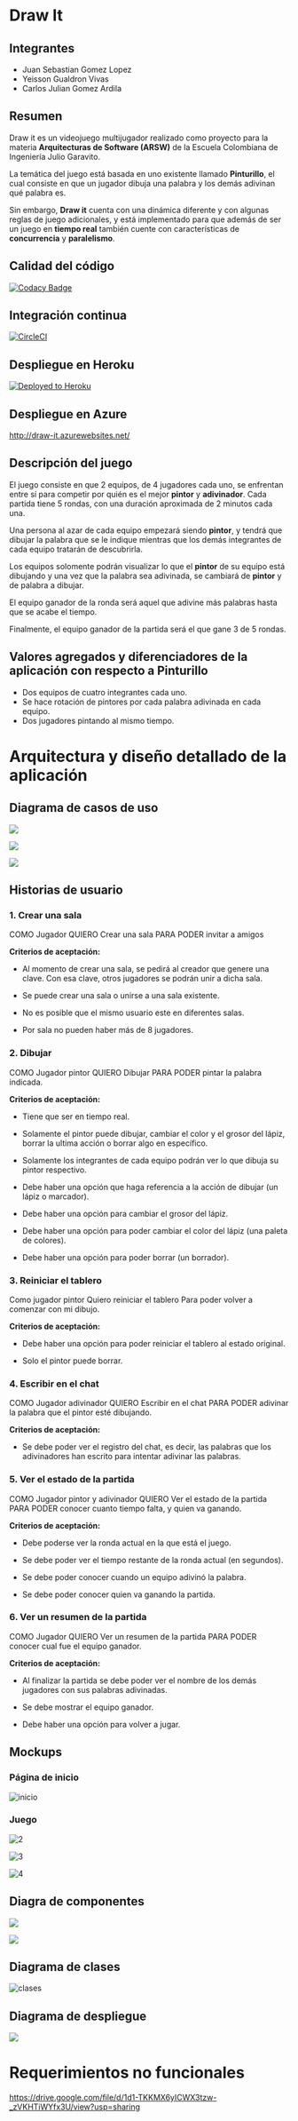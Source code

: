 # Draw It

## Integrantes

*   Juan Sebastian Gomez Lopez
*   Yeisson Gualdron Vivas
*   Carlos Julian Gomez Ardila

## Resumen
Draw it es un videojuego multijugador realizado como proyecto para la materia **Arquitecturas de Software (ARSW)** de la Escuela Colombiana de Ingeniería Julio Garavito.

La temática del juego está basada en uno existente llamado **Pinturillo**, el cual consiste en que un jugador dibuja una palabra y los demás adivinan qué palabra es.

Sin embargo, **Draw it** cuenta con una dinámica diferente y con algunas reglas de juego adicionales, y está implementado para que además de ser un juego en **tiempo real** también cuente con características de **concurrencia** y **paralelismo**.

 
 ## Calidad del código
 [![Codacy Badge](https://api.codacy.com/project/badge/Grade/5777bc2a53ac41a3834545dc942a474b)](https://www.codacy.com/gh/ARSW-Team-2020/Draw-It?utm_source=github.com&amp;utm_medium=referral&amp;utm_content=ARSW-Team-2020/Draw-It&amp;utm_campaign=Badge_Grade)
 
 ## Integración continua
 
 [![CircleCI](https://circleci.com/gh/circleci/circleci-docs.svg?style=svg)](https://app.circleci.com/pipelines/github/ARSW-Team-2020/Draw-It)
 
 ## Despliegue en Heroku
 
 [![Deployed to Heroku](https://www.herokucdn.com/deploy/button.png)](https://drawitt.herokuapp.com/)
 
 ## Despliegue en Azure
 
 http://draw-it.azurewebsites.net/
 
## Descripción del juego

El juego consiste en que 2 equipos, de 4 jugadores cada uno, se enfrentan entre sí para competir por quién es el mejor **pintor** y **adivinador**. Cada partida tiene 5 rondas, con una duración aproximada de 2 minutos cada una.


Una persona al azar de cada equipo empezará siendo **pintor**, y tendrá que dibujar la palabra que se le indique mientras que los demás integrantes de cada equipo tratarán de descubrirla.     

Los equipos solomente podrán visualizar lo que el **pintor** de su equipo está dibujando y una vez que la palabra sea adivinada, se cambiará de **pintor** y de palabra a dibujar.   

El equipo ganador de la ronda será aquel que adivine más palabras hasta que se acabe el tiempo.   

Finalmente, el equipo ganador de la partida será el que gane 3 de 5 rondas.    


## Valores agregados y diferenciadores de la aplicación con respecto a Pinturillo

*   Dos equipos de cuatro integrantes cada uno.
*   Se hace rotación de pintores por cada palabra adivinada en cada equipo.
*   Dos jugadores pintando al mismo tiempo.


# Arquitectura y diseño detallado de la aplicación

## Diagrama de casos de uso

![](https://github.com/ARSW-Team-2020/Draw-It/blob/master/img/AntesCU.PNG)

![](https://github.com/ARSW-Team-2020/Draw-It/blob/master/img/DuranteCU.PNG)

![](https://github.com/ARSW-Team-2020/Draw-It/blob/master/img/DespuesCU.PNG)


## Historias de usuario

### 1.	Crear una sala 

COMO Jugador
QUIERO Crear una sala
PARA PODER invitar a amigos 

 **Criterios de aceptación:**

*	Al momento de crear una sala, se pedirá al creador que genere una clave. Con esa clave, otros jugadores se podrán unir a dicha sala.
*	Se puede crear una sala o unirse a una sala existente.

*	No es posible que el mismo usuario este en diferentes salas.

*	Por sala no pueden haber más de 8 jugadores.


### 2.	Dibujar

COMO Jugador pintor
QUIERO Dibujar
PARA PODER pintar la palabra indicada.

 **Criterios de aceptación:**

*	Tiene que ser en tiempo real.

* Solamente el pintor puede dibujar, cambiar el color y el grosor del lápiz, borrar la ultima acción o borrar algo en específico.

*	Solamente los integrantes de cada equipo podrán ver lo que dibuja su pintor respectivo.

*	Debe haber una opción que haga referencia a la acción de dibujar (un lápiz o marcador).

*	Debe haber una opción para cambiar el grosor del lápiz.

*	Debe haber una opción para poder cambiar el color del lápiz (una paleta de colores).

* Debe haber una opción para poder borrar (un borrador).

### 3.	Reiniciar el tablero

Como jugador pintor
Quiero reiniciar el tablero
Para poder volver a comenzar con mi dibujo.


 **Criterios de aceptación:**

*	Debe haber una opción para poder reiniciar el tablero al estado original.

*	Solo el pintor puede borrar.


### 4.	 Escribir en el chat 
COMO Jugador adivinador
QUIERO Escribir en el chat 
PARA PODER adivinar la palabra que el pintor esté dibujando.


 **Criterios de aceptación:**

*	Se debe poder ver el registro del chat, es decir, las palabras que los adivinadores han escrito para intentar adivinar las palabras.


### 5.	 Ver el estado de la partida

COMO Jugador pintor y adivinador
QUIERO Ver el estado de la partida
PARA PODER conocer cuanto tiempo falta, y quien va ganando.

 **Criterios de aceptación:**

*	Debe poderse ver la ronda actual en la que está el juego.

*	Se debe poder ver el tiempo restante de la ronda actual (en segundos).

* Se debe poder conocer cuando un equipo adivinó la palabra.

* Se debe poder conocer quien va ganando la partida.


### 6.	Ver un resumen de la partida

COMO Jugador 
QUIERO Ver un resumen de la partida
PARA PODER conocer cual fue el equipo ganador.

 **Criterios de aceptación:**

*	Al finalizar la partida se debe poder ver el nombre de los demás jugadores con sus palabras adivinadas.

* Se debe mostrar el equipo ganador.

* Debe haber una opción para volver a jugar.


## Mockups

### Página de inicio
![inicio](https://github.com/ARSW-Team-2020/Draw-It/blob/master/img/Mockups%20nuevos/inicio.jpg)


### Juego

![2](https://github.com/ARSW-Team-2020/Draw-It/blob/master/img/Mockups%20nuevos/2.jpg)

![3](https://github.com/ARSW-Team-2020/Draw-It/blob/master/img/Mockups%20nuevos/3.png)

![4](https://github.com/ARSW-Team-2020/Draw-It/blob/master/img/Mockups%20nuevos/4.jpg)

## Diagra de componentes

![](https://github.com/ARSW-Team-2020/Draw-It/blob/master/img/Component%20API.png)

![](https://github.com/ARSW-Team-2020/Draw-It/blob/master/img/Component%20Sockets.png)

## Diagrama de clases

![clases](https://github.com/ARSW-Team-2020/Draw-It/blob/master/img/Diagrama%20de%20clases.png)

## Diagrama de despliegue 

![](https://github.com/ARSW-Team-2020/Draw-It/blob/master/img/Despliegue.png)


# Requerimientos no funcionales

https://drive.google.com/file/d/1d1-TKKMX6yICWX3tzw-_zVKHTiWYfx3U/view?usp=sharing




 
